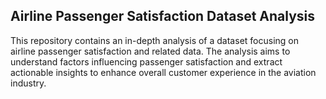 ## Airline Passenger Satisfaction Dataset Analysis
This repository contains an in-depth analysis of a dataset focusing on airline passenger satisfaction and related data. 
The analysis aims to understand factors influencing passenger satisfaction and extract actionable insights to enhance overall customer experience in the aviation industry.
